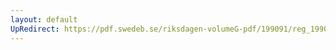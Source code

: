 ```yaml
---
layout: default
UpRedirect: https://pdf.swedeb.se/riksdagen-volumeG-pdf/199091/reg_199091/reg_199091_0056.pdf
---
```

